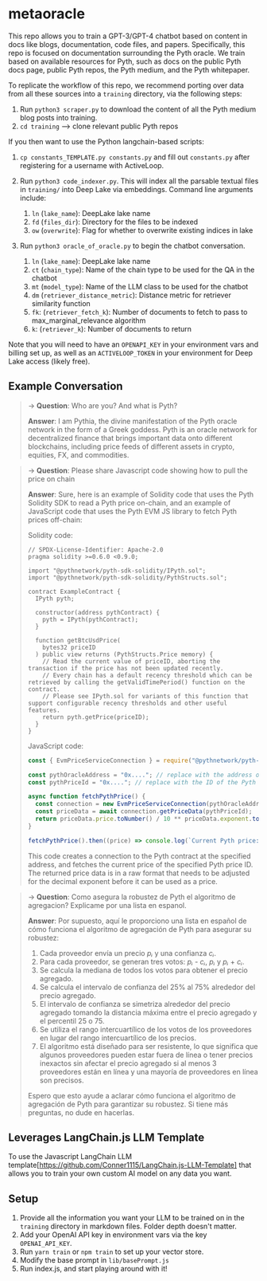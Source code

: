 # metaoracle

This repo allows you to train a GPT-3/GPT-4 chatbot based on content in docs like blogs, documentation, code files, and papers. Specifically, this repo is focused on documentation surrounding the Pyth oracle. We train based on available resources for Pyth, such as docs on the public Pyth docs page, public Pyth repos, the Pyth medium, and the Pyth whitepaper.

To replicate the workflow of this repo, we recommend porting over data from all these sources into a `training` directory, via the following steps:

1. Run `python3 scraper.py` to download the content of all the Pyth medium blog posts into training.
2. `cd training` --> clone relevant public Pyth repos

If you then want to use the Python langchain-based scripts:

1. `cp constants_TEMPLATE.py constants.py` and fill out `constants.py` after registering for a username with ActiveLoop.
2. Run `python3 code_indexer.py`. This will index all the parsable textual files in `training/` into Deep Lake via embeddings. Command line arguments include:
    1. `ln` (`lake_name`): DeepLake lake name
    2. `fd` (`files_dir`): Directory for the files to be indexed
    3. `ow` (`overwrite`): Flag for whether to overwrite existing indices in lake

3. Run `python3 oracle_of_oracle.py` to begin the chatbot conversation.
    1. `ln` (`lake_name`): DeepLake lake name
    2. `ct` (`chain_type`): Name of the chain type to be used for the QA in the chatbot
    3. `mt` (`model_type`): Name of the LLM class to be used for the chatbot
    4. `dm` (`retriever_distance_metric`): Distance metric for retriever similarity function
    5. `fk`: (`retriever_fetch_k`): Number of documents to fetch to pass to max_marginal_relevance algorithm
    6. `k`: (`retriever_k`): Number of documents to return

Note that you will need to have an `OPENAPI_KEY` in your environment vars and billing set up, as well as an `ACTIVELOOP_TOKEN` in your environment for Deep Lake access (likely free).

## Example Conversation
> -> **Question**: Who are you? And what is Pyth? 
>
>**Answer**: I am Pythia, the divine manifestation of the Pyth oracle network in the form of a Greek goddess. Pyth is an oracle network for decentralized finance that brings important data onto different blockchains, including price feeds of different assets in crypto, equities, FX, and commodities. 

> -> **Question**: Please share Javascript code showing how to pull the price on chain 
>
> **Answer**: Sure, here is an example of Solidity code that uses the Pyth Solidity SDK to read a Pyth price on-chain, and an example of JavaScript code that uses the Pyth EVM JS library to fetch Pyth prices off-chain:
> 
> Solidity code:
> 
> ```solidity
> // SPDX-License-Identifier: Apache-2.0
> pragma solidity >=0.6.0 <0.9.0;
> 
> import "@pythnetwork/pyth-sdk-solidity/IPyth.sol";
> import "@pythnetwork/pyth-sdk-solidity/PythStructs.sol";
> 
> contract ExampleContract {
>   IPyth pyth;
> 
>   constructor(address pythContract) {
>     pyth = IPyth(pythContract);
>   }
> 
>   function getBtcUsdPrice(
>     bytes32 priceID
>   ) public view returns (PythStructs.Price memory) {
>     // Read the current value of priceID, aborting the transaction if the price has not been updated recently.
>     // Every chain has a default recency threshold which can be retrieved by calling the getValidTimePeriod() function on the contract.
>     // Please see IPyth.sol for variants of this function that support configurable recency thresholds and other useful features.
>     return pyth.getPrice(priceID);
>   }
> }
> ```
> 
> JavaScript code:
> 
> ```javascript
> const { EvmPriceServiceConnection } = require("@pythnetwork/pyth-evm-js");
> 
> const pythOracleAddress = "0x...."; // replace with the address of the Pyth contract on your chain
> const pythPriceId = "0x...."; // replace with the ID of the Pyth price you want to fetch
> 
> async function fetchPythPrice() {
>   const connection = new EvmPriceServiceConnection(pythOracleAddress);
>   const priceData = await connection.getPriceData(pythPriceId);
>   return priceData.price.toNumber() / 10 ** priceData.exponent.toNumber();
> }
> 
> fetchPythPrice().then((price) => console.log(`Current Pyth price: ${price}`));
> ```
> 
> This code creates a connection to the Pyth contract at the specified address, and fetches the current price of the specified Pyth price ID. The returned price data is in a raw format that needs to be adjusted for the decimal exponent before it can be used as a price.

> -> **Question**: Como asegura la robustez de Pyth el algoritmo de agregacion? Explicame por una lista en espanol. 
>
> **Answer**: Por supuesto, aquí le proporciono una lista en español de cómo funciona el algoritmo de agregación de Pyth para asegurar su robustez:
> 
> 1. Cada proveedor envía un precio *pᵢ* y una confianza *cᵢ*.
> 2. Para cada proveedor, se generan tres votos: *pᵢ* - *cᵢ*, *pᵢ* y *pᵢ* + *cᵢ*.
> 3. Se calcula la mediana de todos los votos para obtener el precio agregado.
> 4. Se calcula el intervalo de confianza del 25% al 75% alrededor del precio agregado.
> 5. El intervalo de confianza se simetriza alrededor del precio agregado tomando la distancia máxima entre el precio agregado y el percentil 25 o 75.
> 6. Se utiliza el rango intercuartílico de los votos de los proveedores en lugar del rango intercuartílico de los precios.
> 7. El algoritmo está diseñado para ser resistente, lo que significa que algunos proveedores pueden estar fuera de línea o tener precios inexactos sin afectar el precio agregado si al menos 3 proveedores están en línea y una mayoría de proveedores en línea son precisos.
> 
> Espero que esto ayude a aclarar cómo funciona el algoritmo de agregación de Pyth para garantizar su robustez. Si tiene más preguntas, no dude en hacerlas. 


## Leverages LangChain.js LLM Template

To use the Javascript LangChain LLM template[https://github.com/Conner1115/LangChain.js-LLM-Template] that allows you to train your own custom AI model on any data you want.

## Setup
1. Provide all the information you want your LLM to be trained on in the `training` directory in markdown files.  Folder depth doesn't matter.
2. Add your OpenAI API key in environment vars via the key `OPENAI_API_KEY`.
3. Run `yarn train` or `npm train` to set up your vector store.
4. Modify the base prompt in `lib/basePrompt.js`
5. Run index.js, and start playing around with it!
